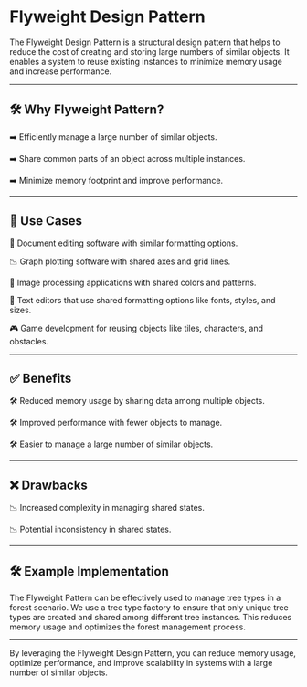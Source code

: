 # Flyweight Design Pattern

The Flyweight Design Pattern is a structural design pattern that helps to reduce the cost of creating and storing large numbers of similar objects. It enables a system to reuse existing instances to minimize memory usage and increase performance.

---

## 🛠️ Why Flyweight Pattern?
➡️ Efficiently manage a large number of similar objects.

➡️ Share common parts of an object across multiple instances.

➡️ Minimize memory footprint and improve performance.

---

## 👥 Use Cases
📑 Document editing software with similar formatting options.

📉 Graph plotting software with shared axes and grid lines.

🎨 Image processing applications with shared colors and patterns.

📝 Text editors that use shared formatting options like fonts, styles, and sizes.

🎮 Game development for reusing objects like tiles, characters, and obstacles.

---

## ✅ Benefits
🛠️ Reduced memory usage by sharing data among multiple objects.

🛠️ Improved performance with fewer objects to manage.

🛠️ Easier to manage a large number of similar objects.

---

## ❌ Drawbacks
📉 Increased complexity in managing shared states.

📉 Potential inconsistency in shared states.

---

## 🛠️ Example Implementation
The Flyweight Pattern can be effectively used to manage tree types in a forest scenario. We use a tree type factory to ensure that only unique tree types are created and shared among different tree instances. This reduces memory usage and optimizes the forest management process.

---

By leveraging the Flyweight Design Pattern, you can reduce memory usage, optimize performance, and improve scalability in systems with a large number of similar objects.
